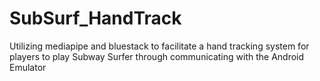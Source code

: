 # SubSurf_HandTrack
Utilizing mediapipe and bluestack to facilitate a hand tracking system for players to play Subway Surfer through communicating with the Android Emulator
